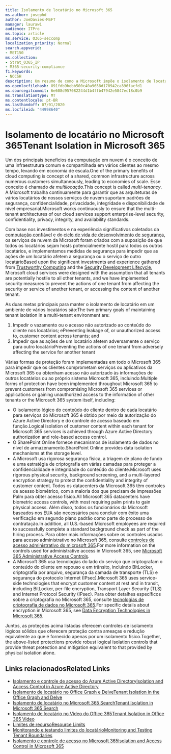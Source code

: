 ```yaml
---
title: Isolamento de locatário no Microsoft 365
ms.author: josephd
author: JoeDavies-MSFT
manager: laurawi
audience: ITPro
ms.topic: article
ms.service: O365-seccomp
localization_priority: Normal
search.appverid:
- MET150
ms.collection:
- Strat_O365_IP
- M365-security-compliance
f1.keywords:
- NOCSH
description: Um resumo de como a Microsoft impõe o isolamento de locatário para o Microsoft 365.
ms.openlocfilehash: 891fdb9bebb500c40a9658d170942ca396facfd1
ms.sourcegitcommit: 6e608d957082244d1b4ffb47942e5847ec18c0b9
ms.translationtype: MT
ms.contentlocale: pt-BR
ms.lasthandoff: 07/01/2020
ms.locfileid: "44998640"
---
```

# <a name="tenant-isolation-in-microsoft-365"></a><span data-ttu-id="8d287-103">Isolamento de locatário no Microsoft 365</span><span class="sxs-lookup"><span data-stu-id="8d287-103">Tenant Isolation in Microsoft 365</span></span>

<span data-ttu-id="8d287-104">Um dos principais benefícios da computação em nuvem é o conceito de uma infraestrutura comum e compartilhada em vários clientes ao mesmo tempo, levando em economia de escala.</span><span class="sxs-lookup"><span data-stu-id="8d287-104">One of the primary benefits of cloud computing is concept of a shared, common infrastructure across numerous customers simultaneously, leading to economies of scale.</span></span> <span data-ttu-id="8d287-105">Esse conceito é chamado *de multilocação*.</span><span class="sxs-lookup"><span data-stu-id="8d287-105">This concept is called *multi-tenancy*.</span></span> <span data-ttu-id="8d287-106">A Microsoft trabalha continuamente para garantir que as arquiteturas de vários locatários de nossos serviços de nuvem suportam padrões de segurança, confidencialidade, privacidade, integridade e disponibilidade de nível empresarial.</span><span class="sxs-lookup"><span data-stu-id="8d287-106">Microsoft works continuously to ensure that the multi-tenant architectures of our cloud services support enterprise-level security, confidentiality, privacy, integrity, and availability standards.</span></span>

<span data-ttu-id="8d287-107">Com base nos investimentos e na experiência significativos coletados da [computação confiável](https://www.microsoft.com/trust-center) e do [ciclo de vida de desenvolvimento de segurança](https://www.microsoft.com/securityengineering/sdl/), os serviços de nuvem da Microsoft foram criados com a suposição de que todos os locatários sejam hosts potencialmente hostil para todos os outros locatários, e implementamos medidas de segurança para impedir que as ações de um locatário afetem a segurança ou o serviço de outro locatário</span><span class="sxs-lookup"><span data-stu-id="8d287-107">Based upon the significant investments and experience gathered from [Trustworthy Computing](https://www.microsoft.com/trust-center) and the [Security Development Lifecycle](https://www.microsoft.com/securityengineering/sdl/), Microsoft cloud services were designed with the assumption that all tenants are potentially hostile to all other tenants, and we have implemented security measures to prevent the actions of one tenant from affecting the security or service of another tenant, or accessing the content of another tenant.</span></span>

<span data-ttu-id="8d287-108">As duas metas principais para manter o isolamento de locatário em um ambiente de vários locatários são:</span><span class="sxs-lookup"><span data-stu-id="8d287-108">The two primary goals of maintaining tenant isolation in a multi-tenant environment are:</span></span>

1.  <span data-ttu-id="8d287-109">Impedir o vazamento ou o acesso não autorizado ao conteúdo do cliente nos locatários; e</span><span class="sxs-lookup"><span data-stu-id="8d287-109">Preventing leakage of, or unauthorized access to, customer content across tenants; and</span></span>
2.  <span data-ttu-id="8d287-110">Impedir que as ações de um locatário afetem adversamente o serviço para outro locatário</span><span class="sxs-lookup"><span data-stu-id="8d287-110">Preventing the actions of one tenant from adversely affecting the service for another tenant</span></span>

<span data-ttu-id="8d287-111">Várias formas de proteção foram implementadas em todo o Microsoft 365 para impedir que os clientes comprometam serviços ou aplicativos da Microsoft 365 ou obtenham acesso não autorizado às informações de outros locatários ou ao próprio sistema Microsoft 365, incluindo:</span><span class="sxs-lookup"><span data-stu-id="8d287-111">Multiple forms of protection have been implemented throughout Microsoft 365 to prevent customers from compromising Microsoft 365 services or applications or gaining unauthorized access to the information of other tenants or the Microsoft 365 system itself, including:</span></span>

- <span data-ttu-id="8d287-112">O isolamento lógico do conteúdo do cliente dentro de cada locatário para serviços do Microsoft 365 é obtido por meio da autorização do Azure Active Directory e do controle de acesso baseado em função.</span><span class="sxs-lookup"><span data-stu-id="8d287-112">Logical isolation of customer content within each tenant for Microsoft 365 services is achieved through Azure Active Directory authorization and role-based access control.</span></span>
- <span data-ttu-id="8d287-113">O SharePoint Online fornece mecanismos de isolamento de dados no nível de armazenamento.</span><span class="sxs-lookup"><span data-stu-id="8d287-113">SharePoint Online provides data isolation mechanisms at the storage level.</span></span>
- <span data-ttu-id="8d287-114">A Microsoft usa rigorosa segurança física, a triagem de plano de fundo e uma estratégia de criptografia em várias camadas para proteger a confidencialidade e integridade do conteúdo do cliente.</span><span class="sxs-lookup"><span data-stu-id="8d287-114">Microsoft uses rigorous physical security, background screening, and a multi-layered encryption strategy to protect the confidentiality and integrity of customer content.</span></span> <span data-ttu-id="8d287-115">Todos os datacenters da Microsoft 365 têm controles de acesso biométrico, com a maioria dos que precisam de impressões Palm para obter acesso físico.</span><span class="sxs-lookup"><span data-stu-id="8d287-115">All Microsoft 365 datacenters have biometric access controls, with most requiring palm prints to gain physical access.</span></span> <span data-ttu-id="8d287-116">Além disso, todos os funcionários da Microsoft baseados nos EUA são necessários para concluir com êxito uma verificação em segundo plano padrão como parte do processo de contratação.</span><span class="sxs-lookup"><span data-stu-id="8d287-116">In addition, all U.S.-based Microsoft employees are required to successfully complete a standard background check as part of the hiring process.</span></span> <span data-ttu-id="8d287-117">Para obter mais informações sobre os controles usados para acesso administrativo no Microsoft 365, consulte [controles de acesso administrativo do microsoft 365](office-365-administrative-access-controls-overview.md).</span><span class="sxs-lookup"><span data-stu-id="8d287-117">For more information on the controls used for administrative access in Microsoft 365, see [Microsoft 365 Administrative Access Controls](office-365-administrative-access-controls-overview.md).</span></span>
- <span data-ttu-id="8d287-118">A Microsoft 365 usa tecnologias do lado do serviço que criptografam o conteúdo do cliente em repouso e em trânsito, incluindo BitLocker, criptografia por arquivo, segurança da camada de transporte (TLS) e segurança do protocolo Internet (IPsec).</span><span class="sxs-lookup"><span data-stu-id="8d287-118">Microsoft 365 uses service-side technologies that encrypt customer content at rest and in transit, including BitLocker, per-file encryption, Transport Layer Security (TLS) and Internet Protocol Security (IPsec).</span></span> <span data-ttu-id="8d287-119">Para obter detalhes específicos sobre a criptografia no Microsoft 365, consulte [tecnologias de criptografia de dados no Microsoft 365](https://docs.microsoft.com/microsoft-365/compliance/office-365-encryption-in-the-microsoft-cloud-overview).</span><span class="sxs-lookup"><span data-stu-id="8d287-119">For specific details about encryption in Microsoft 365, see [Data Encryption Technologies in Microsoft 365](https://docs.microsoft.com/microsoft-365/compliance/office-365-encryption-in-the-microsoft-cloud-overview).</span></span>

<span data-ttu-id="8d287-120">Juntos, as proteções acima listadas oferecem controles de isolamento lógicos sólidos que oferecem proteção contra ameaças e redução equivalente ao que é fornecido apenas por um isolamento físico.</span><span class="sxs-lookup"><span data-stu-id="8d287-120">Together, the above-listed protections provide robust logical isolation controls that provide threat protection and mitigation equivalent to that provided by physical isolation alone.</span></span>

## <a name="related-links"></a><span data-ttu-id="8d287-121">Links relacionados</span><span class="sxs-lookup"><span data-stu-id="8d287-121">Related Links</span></span>

- [<span data-ttu-id="8d287-122">Isolamento e controle de acesso do Azure Active Directory</span><span class="sxs-lookup"><span data-stu-id="8d287-122">Isolation and Access Control in Azure Active Directory</span></span>](office-365-isolation-in-azure-active-directory.md)
- [<span data-ttu-id="8d287-123">Isolamento de locatário no Office Graph e Delve</span><span class="sxs-lookup"><span data-stu-id="8d287-123">Tenant Isolation in the Office Graph and Delve</span></span>](office-365-isolation-in-graph-and-delve.md)
- [<span data-ttu-id="8d287-124">Isolamento de locatário no Microsoft 365 Search</span><span class="sxs-lookup"><span data-stu-id="8d287-124">Tenant Isolation in Microsoft 365 Search</span></span>](office-365-isolation-in-office-365-search.md)
- [<span data-ttu-id="8d287-125">Isolamento de locatário no Vídeo do Office 365</span><span class="sxs-lookup"><span data-stu-id="8d287-125">Tenant Isolation in Office 365 Video</span></span>](office-365-isolation-in-office-365-video.md)
- [<span data-ttu-id="8d287-126">Limites de recurso</span><span class="sxs-lookup"><span data-stu-id="8d287-126">Resource Limits</span></span>](office-365-resource-limits.md)
- [<span data-ttu-id="8d287-127">Monitorando e testando limites do locatário</span><span class="sxs-lookup"><span data-stu-id="8d287-127">Monitoring and Testing Tenant Boundaries</span></span>](office-365-monitoring-and-testing.md)
- [<span data-ttu-id="8d287-128">Isolamento e controle de acesso no Microsoft 365</span><span class="sxs-lookup"><span data-stu-id="8d287-128">Isolation and Access Control in Microsoft 365</span></span>](office-365-isolation-in-office-365.md)
